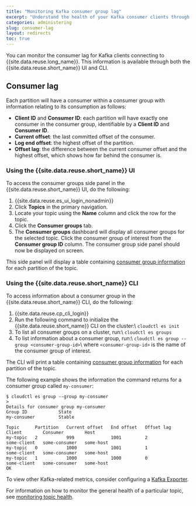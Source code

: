 ```yaml
---
title: "Monitoring Kafka consumer group lag"
excerpt: "Understand the health of your Kafka consumer clients through monitoring heuristics such as lag."
categories: administering
slug: consumer-lag
layout: redirects
toc: true
---
```


You can monitor the consumer lag for Kafka clients connecting to {{site.data.reuse.long_name}}. This information is available through both the {{site.data.reuse.short_name}} UI and CLI.

## Consumer lag

Each partition will have a consumer within a consumer group with information relating to its consumption as follows:

- **Client ID** and **Consumer ID**: each partition will have exactly one consumer in the consumer group, identifiable by a **Client ID** and **Consumer ID**.
- **Current offset**: the last committed offset of the consumer.
- **Log end offset**: the highest offset of the partition.
- **Offset lag**: the difference between the current consumer offset and the highest offset, which shows how far behind the consumer is.

### Using the {{site.data.reuse.short_name}} UI

To access the consumer groups side panel in the {{site.data.reuse.short_name}} UI, do the following:

1. {{site.data.reuse.es_ui_login_nonadmin}}
2. Click **Topics** in the primary navigation.
3. Locate your topic using the **Name** column and click the row for the topic.
4. Click the **Consumer groups** tab.
5. The **Consumer groups** dashboard will display all consumer groups for the selected topic.
   Click the consumer group of interest from the **Consumer group ID** column.
   The consumer group side panel should now be displayed on screen.

This side panel will display a table containing [consumer group information](#consumer-lag) for each partition of the topic.

### Using the {{site.data.reuse.short_name}} CLI

To access information about a consumer group in the {{site.data.reuse.short_name}} CLI, do the following:

1. {{site.data.reuse.cp_cli_login}}
2. Run the following command to initialize the {{site.data.reuse.short_name}} CLI on the cluster:\\
   `cloudctl es init`
3. To list all consumer groups on a cluster, run:\\
   `cloudctl es groups`
4. To list information about a consumer group, run:\\
   `cloudctl es group --group <consumer-group-id>`\\
   where `<consumer-group-id>` is the name of the consumer group of interest.

The CLI will print a table containing [consumer group information](#consumer-lag) for each partition of the topic.

The following example shows the information the command returns for a consumer group called `my-consumer`:

```
$ cloudctl es group --group my-consumer
>
Details for consumer group my-consumer
Group ID            State
my-consumer         Stable

Topic      Partition   Current offset   End offset   Offset lag   Client        Consumer        Host
my-topic   2           999              1001         2            some-client   some-consumer   some-host
my-topic   0           1000             1001         1            some-client   some-consumer   some-host
my-topic   1           1000             1000         0            some-client   some-consumer   some-host
OK
```

To view other Kafka-related metrics, consider configuring a [Kafka Exporter](../cluster-health/#kafka-exporter).

For information on how to monitor the general health of a particular topic, see [monitoring topic health](../topic-health).
